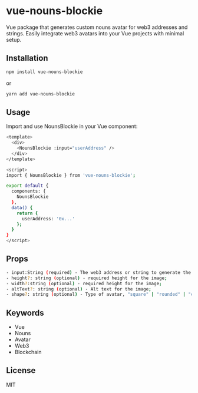 # vue-nouns-blockie

Vue package that generates custom nouns avatar for web3 addresses and strings. Easily integrate web3 avatars into your Vue projects with minimal setup.

## Installation

```bash
npm install vue-nouns-blockie
```

or

```bash
yarn add vue-nouns-blockie
```

## Usage

Import and use NounsBlockie in your Vue component:

```bash
<template>
  <div>
    <NounsBlockie :input="userAddress" />
  </div>
</template>

<script>
import { NounsBlockie } from 'vue-nouns-blockie';

export default {
  components: {
    NounsBlockie
  },
  data() {
    return {
      userAddress: '0x...'
    };
  }
}
</script>
```

## Props

```bash
- input:String (required) - The web3 address or string to generate the avatar for.
- height?: string (optional) - required height for the image;
- width?:string (optional) - required height for the image;
- altText?: string (optional) - Alt text for the image;
- shape?: string (optional) - Type of avatar, "square" | "rounded" | "circle";
```

## Keywords

- Vue
- Nouns
- Avatar
- Web3
- Blockchain

## License

MIT

